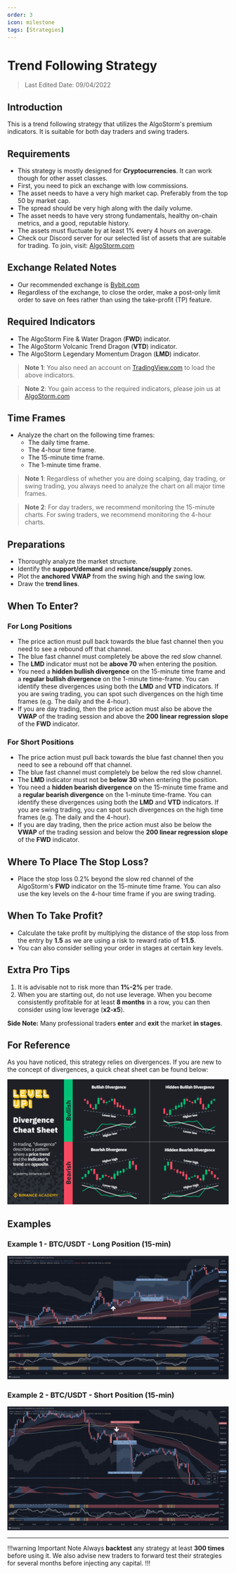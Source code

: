 ```yaml
---
order: 3
icon: milestone
tags: [Strategies]
---
```

# Trend Following Strategy

> Last Edited Date: 09/04/2022

## Introduction

This is a trend following strategy that utilizes the AlgoStorm's premium indicators. It is suitable for both day traders and swing traders.

## Requirements

- This strategy is mostly designed for **Cryptocurrencies**. It can work though for other asset classes.
- First, you need to pick an exchange with low commissions.
- The asset needs to have a very high market cap. Preferably from the top 50 by market cap.
- The spread should be very high along with the daily volume.
- The asset needs to have very strong fundamentals, healthy on-chain metrics, and a good, reputable history.
- The assets must fluctuate by at least 1% every 4 hours on average.
- Check our Discord server for our selected list of assets that are suitable for trading. To join, visit: [AlgoStorm.com](https://algostorm.com)

## Exchange Related Notes

- Our recommended exchange is [Bybit.com](https://www.bybit.com/en-US/invite?ref=YMYQ0%230)
- Regardless of the exchange, to close the order, make a post-only limit order to save on fees rather than using the take-profit (TP) feature.

## Required Indicators

- The AlgoStorm Fire & Water Dragon (**FWD**) indicator.
- The AlgoStorm Volcanic Trend Dragon (**VTD**) indicator.
- The AlgoStorm Legendary Momentum Dragon (**LMD**) indicator.

> **Note 1**: You also need an account on [TradingView.com](https://www.tradingview.com/gopro/?share_your_love=labinatorhub) to load the above indicators.

> **Note 2**: You gain access to the required indicators, please join us at [AlgoStorm.com](https://algostorm.com)

## Time Frames

- Analyze the chart on the following time frames:
	- The daily time frame.
	- The 4-hour time frame.
	- The 15-minute time frame.
	- The 1-minute time frame.

> **Note 1**: Regardless of whether you are doing scalping, day trading, or swing trading, you always need to analyze the chart on all major time frames.

> **Note 2**: For day traders, we recommend monitoring the 15-minute charts. For swing traders, we recommend monitoring the 4-hour charts.

## Preparations

- Thoroughly analyze the market structure.
- Identify the **support/demand** and **resistance/supply** zones.
- Plot the **anchored VWAP** from the swing high and the swing low.
- Draw the **trend lines**.

## When To Enter?

### For Long Positions

- The price action must pull back towards the blue fast channel then you need to see a rebound off that channel.
- The blue fast channel must completely be above the red slow channel.
- The **LMD** indicator must not be **above 70** when entering the position.
- You need a **hidden bullish divergence** on the 15-minute time frame and a **regular bullish divergence** on the 1-minute time-frame. You can identify these divergences using both the **LMD** and **VTD** indicators. If you are swing trading, you can spot such divergences on the high time frames (e.g. The daily and the 4-hour).
- If you are day trading, then the price action must also be above the **VWAP** of the trading session and above the **200 linear regression slope** of the **FWD** indicator.

### For Short Positions

- The price action must pull back towards the blue fast channel then you need to see a rebound off that channel.
- The blue fast channel must completely be below the red slow channel.
- The **LMD** indicator must not be **below 30** when entering the position.
- You need a **hidden bearish divergence** on the 15-minute time frame and a **regular bearish divergence** on the 1-minute time-frame. You can identify these divergences using both the **LMD** and **VTD** indicators. If you are swing trading, you can spot such divergences on the high time frames (e.g. The daily and the 4-hour).
- If you are day trading, then the price action must also be below the **VWAP** of the trading session and below the **200 linear regression slope** of the **FWD** indicator.

## Where To Place The Stop Loss?

- Place the stop loss 0.2% beyond the slow red channel of the AlgoStorm's **FWD** indicator on the 15-minute time frame. You can also use the key levels on the 4-hour time frame if you are swing trading.

## When To Take Profit?

- Calculate the take profit by multiplying the distance of the stop loss from the entry by **1.5** as we are using a risk to reward ratio of **1:1.5**.
- You can also consider selling your order in stages at certain key levels.

## Extra Pro Tips

1. It is advisable not to risk more than **1%-2%** per trade.
2. When you are starting out, do not use leverage. When you become consistently profitable for at least **8 months** in a row, you can then consider using low leverage (**x2-x5**).

**Side Note:** Many professional traders **enter** and **exit** the market **in stages**.

## For Reference

As you have noticed, this strategy relies on divergences.
If you are new to the concept of divergences, a quick cheat sheet can be found below:

![Divergences Cheat Sheet](./Divergences-Cheat-Sheet.png)

## Examples

### Example 1 - BTC/USDT - Long Position (15-min)

![Example 1 - BTC/USDT - Long Position (15-min)](./Trend-Following-Trading-Strategy-Long-Position.png)

### Example 2 - BTC/USDT - Short Position (15-min)

![Example 2 - BTC/USDT - Short Position (15-min)](./Trend-Following-Trading-Strategy-Short-Position.png)

---

!!!warning Important Note
Always **backtest** any strategy at least **300 times** before using it. We also advise new traders to forward test their strategies for several months before injecting any capital.
!!!